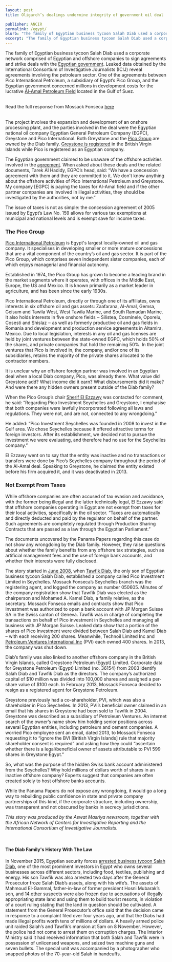 ```yaml
---
layout: post
title: Oligarch’s dealings undermine integrity of government oil deal

publisher: ANCIR
permalink: /egypt/
blurb: "The family of Egyptian business tycoon Salah Diab used a corporate network of local and offshore companies in an oil field development deal it signed with the Egyptian government, writes Hisham Allam"
excerpt: "The family of Egyptian business tycoon Salah Diab used a corporate network of local and offshore companies in an oil field development deal it signed with the Egyptian government, writes Hisham Allam"
---
```


The family of Egyptian business tycoon Salah Diab used a corporate network comprised of Egyptian and offshore companies to sign agreements and strike deals with the [Egyptian government](http://www.egyptoil-gas.com/publications/a-245-million-development-plan-for-al-amal-field/). Leaked data obtained by the International Consortium of Investigative Journalists (ICIJ) reveal agreements involving the petroleum sector. One of the agreements between Pico International Petroleum, a subsidiary of Egypt’s Pico Group, and the Egyptian government concerned millions in development costs for the lucrative [Al-Amal Petroleum Field](http://ifcextapps.ifc.org/ifcext/spiwebsite1.nsf/651aeb16abd09c1f8525797d006976ba/00f7cc166b8fc0c685257da30057444b?opendocument) located in the Gulf of Suez.
 
<br/>
<div class="panel panel-default">
  <div class="panel-heading">
  Read the full response from Mossack Fonseca <a href="https://sourceafrica.net/documents/24692-ANCIR-L-PanamaPapers-L-Mossack-Fonseca-Responds.html" target="_blank">here</a>
  </div>
</div>
<br/>

The project involves the expansion and development of an onshore processing plant, and the parties involved in the deal were the Egyptian national oil company Egyptian General Petroleum Company (EGPC), Greystone and Pico International. Both Greystone and the [Pico Group](http://picocompanies.com/our-companies/#energy) are owned by the Diab family. [Greystone is registered](https://panamadb.org/entity/greystone-petroleum-egypt-limited_10059063) in the British Virgin Islands while Pico is registered as an Egyptian company. 
 
The Egyptian government claimed to be unaware of the offshore activities involved in the [agreement](http://downloads.openoil.net/contracts/eg/eg_Shukeir-Offshore-Area_dd20050000_Amend-Agree_Petzed_Greystone_Pico.pdf). When asked about these deals and the related documents, Tarek Al Hadidy, EGPC’s head, said: “We have a concession agreement with them and they are committed to it. We don't know anything about the offshore activities of Pico International Petroleum and Greystone. My company [EGPC] is paying the taxes for Al-Amal field and if the other partner companies are involved in illegal activities, they should be investigated by the authorities, not by me.”

The issue of taxes is not as simple: the concession agreement of 2005 issued by Egypt’s Law No. 159 allows for various tax exemptions at municipal and national levels and is exempt save for income taxes. 

### The Pico Group

[Pico International Petroleum](http://picocompanies.com/wp-content/uploads/2012/09/PICO-PIP-Annual-Report-2011.pdf) is Egypt's largest locally-owned oil and gas company. It specialises in developing smaller or more mature concessions that are a vital component of the country’s oil and gas sector. It is part of the Pico Group, which comprises seven independent sister companies, each of which enjoys managerial and financial autonomy. 

Established in 1974, the Pico Group has grown to become a leading brand in the market segments where it operates, with offices in the Middle East, Europe, the US and Mexico. It is known primarily as a market leader in agriculture, and has been since the early 1930s.
 
Pico International Petroleum, directly or through one of its affiliates, owns interests in six offshore oil and gas assets: Zaafarana, Al-Amal, Gemsa, Geisum and Tawila West, West Tawila Marine, and South Ramadan Marine. It also holds interests in five onshore fields ‒ Silistea, Cosminele, Oporelu, Cosesti and Shislaz ‒ as well as formerly productive oil and gas fields in Romania and development and production service agreements in Altamira, Mexico. Due to local legislation, interests in any oil and gas licenses are held by joint ventures between the state-owned EGPC, which holds 50% of the shares, and private companies that hold the remaining 50%. In the joint ventures that Pico is involved in, the company, and/or one of its subsidiaries, retains the majority of the private shares allocated to the contractor members.
 
It is unclear why an offshore foreign partner was involved in an Egyptian deal when a local Diab company, Pico, was already there. What value did Greystone add? What income did it earn? What disbursements did it make? And were there any hidden owners present outside of the Diab family?

When the Pico Group’s chair [Sherif El Ezzawy](http://picocompanies.com/management-team/our-people/) was contacted for comment, he said: “Regarding Pico Investment Seychelles and Greystone, I emphasise that both companies were lawfully incorporated following all laws and regulations. They were not, and are not, connected to any wrongdoing.”
 
He added: “Pico Investment Seychelles was founded in 2008 to invest in the Gulf area. We chose Seychelles because it offered attractive terms for foreign investors. After its establishment, we decided not to pursue the investment we were evaluating, and therefore had no use for the Seychelles company.”
 
El Ezzawy went on to say that the entity was inactive and no transactions or transfers were done by Pico’s Seychelles company throughout the period of the Al-Amal deal. Speaking to Greystone, he claimed the entity existed before his firm acquired it, and it was deactivated in 2013.

### Not Exempt From Taxes

While offshore companies are often accused of tax evasion and avoidance, with the former being illegal and the latter technically legal, El Ezzawy said that offshore companies operating in Egypt are not exempt from taxes for their local activities, specifically in the oil sector. “Taxes are automatically and directly deducted and paid by the regulator on behalf of the partner. Such agreements are completely regulated through Production Sharing Contracts that are passed as a law through the Egyptian Parliament.”
 
The documents uncovered by the Panama Papers regarding this case do not show any wrongdoing by the Diab family. However, they raise questions about whether the family benefits from any offshore tax strategies, such as artificial management fees and the use of foreign bank accounts, and whether their interests were fully disclosed.

The story started in [June 2008](https://offshoreleaks.icij.org/nodes/10025393?e=true), when [Tawfik Diab](http://www.amcham.org.eg/operation/Doorknock/Houston2007/Profiles.asp), the only son of Egyptian business tycoon Salah Diab, established a company called Pico Investment Limited in Seychelles. Mossack Fonseca’s Seychelles branch was the registering agent, and logged the company as number 050605. Minutes of the company registration show that Tawfik Diab was elected as the chairperson and Mohamed A. Kamel Diab, a family relative, as the secretary. Mossack Fonseca emails and contracts show that Pico Investment was authorized to open a bank account with JP Morgan Suisse SA in the Swiss canton of Geneva. Tawfik was in charge of completing the transactions on behalf of Pico investment in Seychelles and managing all business with JP Morgan Suisse. Leaked data show that a portion of the shares of Pico Investment were divided between Salah Diab and Kamel Diab – with each receiving 200 shares. Meanwhile, Technoil Limited Inc and [Petroleum Ventures International Inc](https://panamadb.org/officer/petroleum-ventures-international-inc-ex-racebrook_12028676) (PVI) each owned 400 shares. In 2013, the company was shut down.

Diab’s family was also linked to another offshore company in the British Virgin Islands, called Greystone Petroleum (Egypt) Limited. Corporate data for Greystone Petroleum (Egypt) Limited (no. 36154) from 2003 identify Salah Diab and Tawfik Diab as the directors. The company’s   authorized capital of $10 million was divided into 100,000 shares and assigned a per-share value of $100 each. In February 2013, Mossack Fonseca decided to resign as a registered agent for Greystone Petroleum.  

Greystone previously had a co-shareholder, PVI, which was also a shareholder in Pico Seychelles. In 2013, PVI’s beneficial owner claimed in an email that his shares in Greystone had been sold to Tawfik in 2004. Greystone was described as a subsidiary of Petroleum Ventures. An internet search of the owner’s name show him holding senior positions across several Egyptian entities, including petroleum and cement companies. A worried Pico employee sent an email, dated 2013, to Mossack Fonseca requesting it to “ignore the BVI [British Virgin Islands] rule that majority shareholder consent is required” and asking how they could “ascertain whether there is a legal/beneficial owner of assets attributable to PVI 599 shares in Greystone Egypt.”
 
So, what was the purpose of the hidden Swiss bank account administered from the Seychelles? Why hold millions of dollars worth of shares in an inactive offshore company? Experts suggest that companies are often created solely to host offshore banks accounts. 
 
While the Panama Papers do not expose any wrongdoing, it would go a long way to rebuilding public confidence in state and private company partnerships of this kind, if the corporate structure, including ownership, was transparent and not obscured by banks in secrecy jurisdictions.

*This story was produced by the Aswat Masriya newsroom, together with the African Network of Centers for Investigative Reporting and the International Consortium of Investigative Journalists.*



<br/>
<div class="panel panel-default">
  <div class="panel-heading">
  <h4>The Diab Family's History With The Law </h4>
   In November 2015, Egyptian security forces <a href="http://english.ahram.org.eg/NewsContent/1/64/164001/Egypt/Politics-/Owner-of-Egyptian-paper-AlMasry-AlYoum-detained-fo.aspx">arrested business tycoon Salah Diab</a>, one of the most prominent investors in Egypt who owns several businesses across different sectors, including food, textiles, publishing and energy. His son Tawfik was also arrested two days after the General Prosecutor froze Salah Diab’s assets, along with his wife’s. The assets of Mahmoud El-Gammal, father-in-law of former president Hosni Mubarak’s son, and <a href="http://en.aswatmasriya.com/news/details/5674">14 other</a> suspects were also frozen due to accusations of illegally appropriating state land and using them to build tourist resorts, in violation of a court ruling stating that the land in question should be cultivated. A statement from the General Prosecutor’s office said that the decision came in response to a complaint filed over four years ago, and that the Diabs had made illegal profits worth tens of millions of dollars. A heavily armed police unit raided Salah’s and Tawfik’s mansion at 5am on 8 November. However, the police had not come to arrest them on corruption charges. The Interior Ministry said it had received information that both Salah and Tawfik were in possession of unlicensed weapons, and seized two machine guns and seven bullets. The special unit was accompanied by a photographer who snapped photos of the 70-year-old Salah in handcuffs.
  </div>
</div>
<br/>





